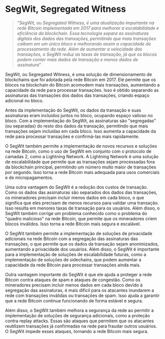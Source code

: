 # SegWit, Segregated Witness

>"*SegWit, ou Segregated Witness, é uma atualização importante na rede Bitcoin implementada em 2017 para melhorar a escalabilidade e eficiência da blockchain. Essa tecnologia separa as assinaturas digitais dos dados das transações, permitindo que mais transações caibam em um único bloco e melhorando assim a capacidade de processamento da rede. Além de aumentar a velocidade das transações, o SegWit reduz as taxas de transação, já que os blocos podem conter mais dados de transação e menos dados de assinatura*"

SegWit, ou Segregated Witness, é uma solução de dimensionamento de blockchains que foi adotada pela rede Bitcoin em 2017. Ele permite que os blocos na blockchain do Bitcoin acomodem mais transações, aumentando a capacidade da rede para processar transações. Isso é obtido separando as assinaturas das transações dos dados das transações, criando espaço adicional no bloco.

Antes da implementação do SegWit, os dados da transação e suas assinaturas eram incluídos juntos no bloco, ocupando espaço valioso no bloco. Com a implementação do SegWit, as assinaturas são "segregadas" (ou separadas) do resto dos dados da transação, permitindo que mais transações sejam incluídas em cada bloco. Isso aumenta a capacidade da rede para processar transações e confirmá-las mais rapidamente. 

O SegWit também permite a implementação de novos recursos e soluções na rede Bitcoin, como o uso de SegWit em conjunto com o protocolo de camadas 2, como a Lightning Network. A Lightning Network é uma solução de escalabilidade que permite que as transações sejam processadas fora da blockchain principal, permitindo um número muito maior de transações por segundo. Isso torna a rede Bitcoin mais adequada para usos comerciais e de micropagamentos.

Uma outra vantagem do SegWit é a redução dos custos de transação. Como os dados das assinaturas são separados dos dados das transações, os mineradores precisam incluir menos dados em cada bloco, o que significa que eles precisam de menos recursos para validar uma transação. Isso resulta em menores taxas de transação para os usuários. Além disso, o SegWit também corrige um problema conhecido como o problema do "quadro malicioso" na rede Bitcoin, que permite que os mineradores criem blocos inválidos. Isso torna a rede Bitcoin mais segura e escalável.

O SegWit também permite a implementação de soluções de privacidade adicionais na rede Bitcoin com a segregação das assinaturas das transações, o que permite que os dados da transação sejam anonimizados, aumentando a privacidade dos usuários. Além disso, o SegWit é importante para a implementação de soluções de escalabilidade futuras, como a implementação de soluções de sidechains, que podem aumentar a capacidade da rede Bitcoin para processar transações ainda mais.

Outra vantagem importante do SegWit é que ele ajuda a proteger a rede Bitcoin contra ataques de spam e ataques de congestão. Como os mineradores precisam incluir menos dados em cada bloco devido à segregação das assinaturas, é mais difícil para os atacantes inundarem a rede com transações inválidas ou transações de spam. Isso ajuda a garantir que a rede Bitcoin continue funcionando de forma estável e segura.

Além disso, o SegWit também melhora a segurança da rede ao permitir a implementação de soluções de segurança adicionais, como a proteção contra replay attacks. Essas são ataques que permitem que os atacantes reutilizem transações já confirmadas na rede para fraudar outros usuários. O SegWit impede esses ataques, tornando a rede Bitcoin mais segura.